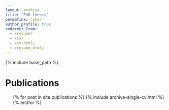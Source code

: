 ```yaml
---
layout: archive
title: "PhD thesis"
permalink: /phd/
author_profile: true
redirect_from:
  - /resume/
  - /cv/
  - /cv.html/
  - /resume.html/
---
```


{% include base_path %}

Publications
======
  <ul>{% for post in site.publications %}
    {% include archive-single-cv.html %}
  {% endfor %}</ul>
 
